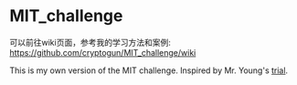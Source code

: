 # MIT_challenge
可以前往wiki页面，参考我的学习方法和案例: https://github.com/cryptogun/MIT_challenge/wiki

This is my own version of the MIT challenge. Inspired by Mr. Young's [trial](https://www.scotthyoung.com/blog/myprojects/mit-challenge-2/
). 
